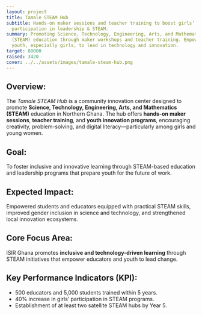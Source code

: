 ```yaml
---
layout: project
title: Tamale STEAM Hub
subtitle: Hands-on maker sessions and teacher training to boost girls’
  participation in leadership & STEAM.
summary: Promoting Science, Technology, Engineering, Arts, and Mathematics
  (STEAM) education through maker workshops and teacher training. Empowering
  youth, especially girls, to lead in technology and innovation.
target: 80000
raised: 3420
cover: ../../assets/images/tamale-steam-hub.png
---
```

## Overview:

The *Tamale STEAM Hub* is a community innovation center designed to promote **Science, Technology, Engineering, Arts, and Mathematics (STEAM)** education in Northern Ghana. The hub offers **hands-on maker sessions**, **teacher training**, and **youth innovation programs**, encouraging creativity, problem-solving, and digital literacy—particularly among girls and young women.

## Goal:

To foster inclusive and innovative learning through STEAM-based education and leadership programs that prepare youth for the future of work.

## Expected Impact:

Empowered students and educators equipped with practical STEAM skills, improved gender inclusion in science and technology, and strengthened local innovation ecosystems.

## Core Focus Area:

ISIR Ghana promotes **inclusive and technology-driven learning** through STEAM initiatives that empower educators and youth to lead change.

## Key Performance Indicators (KPI):

* 500 educators and 5,000 students trained within 5 years.
* 40% increase in girls’ participation in STEAM programs.
* Establishment of at least two satellite STEAM hubs by Year 5.
